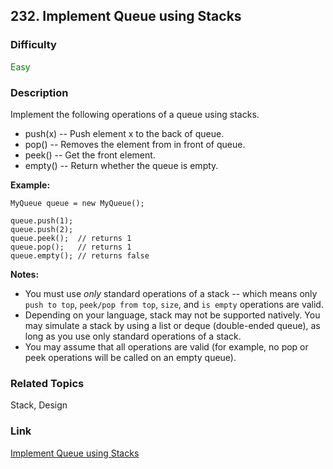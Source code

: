 ## 232. Implement Queue using Stacks
### Difficulty

 <font color=green>Easy</font>

### Description

Implement the following operations of a queue using stacks.

  * push(x) -- Push element x to the back of queue.
  * pop() -- Removes the element from in front of queue.
  * peek() -- Get the front element.
  * empty() -- Return whether the queue is empty.

**Example:**
            MyQueue queue = new MyQueue();        queue.push(1);    queue.push(2);      queue.peek();  // returns 1    queue.pop();   // returns 1    queue.empty(); // returns false

**Notes:**

  * You must use _only_ standard operations of a stack -- which means only `push to top`, `peek/pop from top`, `size`, and `is empty` operations are valid.
  * Depending on your language, stack may not be supported natively. You may simulate a stack by using a list or deque (double-ended queue), as long as you use only standard operations of a stack.
  * You may assume that all operations are valid (for example, no pop or peek operations will be called on an empty queue).


### Related Topics

Stack, Design


### Link
[Implement Queue using Stacks](https://leetcode.com/problems/implement-queue-using-stacks)
